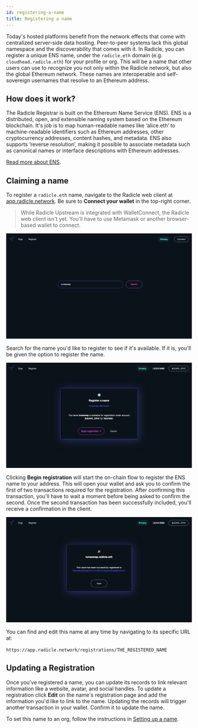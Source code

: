 ```yaml
---
id: registering-a-name
title: Registering a name
---
```


Today's hosted platforms benefit from the network effects that come with centralized server-side data hosting. Peer-to-peer systems lack this global namespace and the discoverability that comes with it. In Radicle, you can register a unique ENS name, under the `radicle.eth` domain (e.g. `cloudhead.radicle.eth`) for your profile or org. This will be a name that other users can use to recognize you not only within the Radicle network, but also the global Ethereum network. These names are interoperable and self-sovereign usernames that resolve to an Ethereum address.

## How does it work?

The Radicle Registrar is built on the Ethereum Name Service (ENS). ENS is a distributed, open, and extensible naming system based on the Ethereum blockchain. It's job is to map human-readable names like ‘alice.eth’ to machine-readable identifiers such as Ethereum addresses, other cryptocurrency addresses, content hashes, and metadata. ENS also supports ‘reverse resolution’, making it possible to associate metadata such as canonical names or interface descriptions with Ethereum addresses. 

[Read more about ENS][ens].

## Claiming a name

To register a `radicle.eth` name, navigate to the Radicle web client at [app.radicle.network][app]. Be sure to **Connect your wallet** in the top-right corner.

> While Radicle Upstream is integrated with WalletConnect, the Radicle web client isn't yet. You'll have to use Metamask or another browser-based wallet to connect. 

![Radicle Web Client][wc] 

Search for the name you'd like to register to see if it's available. If it is, you'll be given the option to register the name. 

![Register name][rn] 

Clicking **Begin registration** will start the on-chain flow to register the ENS name to your address. This will open your wallet and ask you to confirm the first of two transactions required for the registration. After confirming this transaction, you'll have to wait a moment before being asked to confirm the second. Once the second transaction has been successfully included, you'll receive a confirmation in the client.

![Registration Success][rs]

You can find and edit this name at any time by navigating to its specific URL at:

`https://app.radicle.network/registrations/THE_REGISTERED_NAME`

## Updating a Registration

Once you've registered a name, you can update its records to link relevant information like a website, avatar, and social handles. To update a registration click **Edit** on the name's registration page and add the information you'd like to link to the name. Updating the records will trigger another transaction in your wallet. Confirm it to update the name. 

To set this name to an org, follow the instructions in [Setting up a name][sn].

[ens]: https://ens.domains/
[app]: https://app.radicle.network/
[sn]: connecting-to-ethereum/setting-up-a-name.md

[wc]: /img/web-client.png
[rn]: /img/register-name.png
[rs]: /img/registration-success.png
